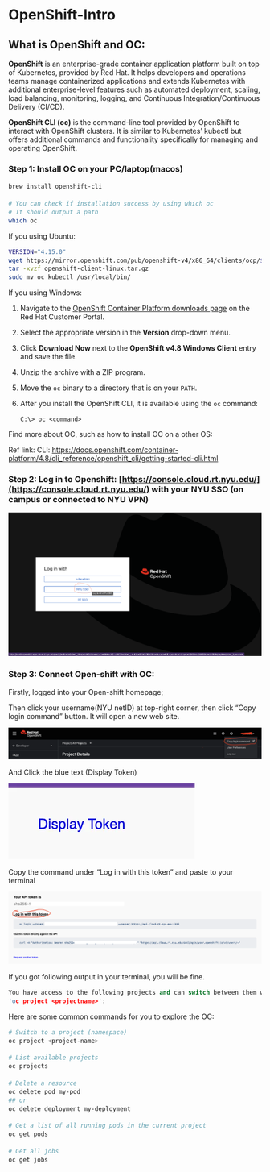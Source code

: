 # OpenShift-Intro

## What is OpenShift and OC:

**OpenShift** is an enterprise-grade container application platform built on top of Kubernetes, provided by Red Hat. It helps developers and operations teams manage containerized applications and extends Kubernetes with additional enterprise-level features such as automated deployment, scaling, load balancing, monitoring, logging, and Continuous Integration/Continuous Delivery (CI/CD).

**OpenShift CLI (**oc**)** is the command-line tool provided by OpenShift to interact with OpenShift clusters. It is similar to Kubernetes’ kubectl but offers additional commands and functionality specifically for managing and operating OpenShift.

### Step 1: Install OC on your PC/laptop(macos)

```bash
brew install openshift-cli

# You can check if installation success by using which oc
# It should output a path
which oc
```

If you using Ubuntu:

```bash
VERSION="4.15.0"
wget https://mirror.openshift.com/pub/openshift-v4/x86_64/clients/ocp/${VERSION}/openshift-client-linux.tar.gz
tar -xvzf openshift-client-linux.tar.gz
sudo mv oc kubectl /usr/local/bin/
```

If you using Windows:

1. Navigate to the [OpenShift Container Platform downloads page](https://access.redhat.com/downloads/content/290) on the Red Hat Customer Portal.
2. Select the appropriate version in the **Version** drop-down menu.
3. Click **Download Now** next to the **OpenShift v4.8 Windows Client** entry and save the file.
4. Unzip the archive with a ZIP program.
5. Move the `oc` binary to a directory that is on your `PATH`. 
6. After you install the OpenShift CLI, it is available using the `oc` command:
    
    ```
    C:\> oc <command>
    ```
    

Find more about OC, such as how to install OC on a other OS:

Ref link: CLI: https://docs.openshift.com/container-platform/4.8/cli_reference/openshift_cli/getting-started-cli.html

### Step 2: Log in to Openshift: [https://console.cloud.rt.nyu.edu/](https://console.cloud.rt.nyu.edu/) with your NYU SSO (on campus or connected to NYU VPN)

![OpenShift_login_page.png](pictures/OpenShift_login_page.png)

### Step 3: Connect Open-shift with OC:

Firstly, logged into your Open-shift homepage;

Then click your username(NYU netID) at top-right corner, then click “Copy login command” button. It will open a new web site.

![Copy_login_command.png](pictures/Copy_login_command.png)

And Click the blue text (Display Token)

![Display_token.png](pictures/Display_token.png)

Copy the command under “Log in with this token” and paste to your terminal

![Login_with_token.png](pictures/Login_with_token.png)

If you got following output in your terminal, you will be fine.

```cpp
You have access to the following projects and can switch between them with 
'oc project <projectname>':
```

Here are some common commands for you to explore the OC:

```bash
# Switch to a project (namespace)
oc project <project-name>

# List available projects
oc projects

# Delete a resource
oc delete pod my-pod
## or
oc delete deployment my-deployment

# Get a list of all running pods in the current project
oc get pods

# Get all jobs
oc get jobs
```